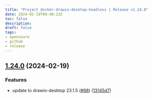 ```yaml
---
title: "Project docker-drawio-desktop-headless | Release v1.24.0"
date: 2024-02-19T00:48:23Z
toc: false
description: 
draft: false
tags:
- opensoure
- github
- release
---
```

## [1.24.0](https://github.com/rlespinasse/docker-drawio-desktop-headless/compare/v1.23.0...v1.24.0) (2024-02-19)


### Features

* update to drawio-desktop 23.1.5 ([#68](https://github.com/rlespinasse/docker-drawio-desktop-headless/issues/68)) ([13145d7](https://github.com/rlespinasse/docker-drawio-desktop-headless/commit/13145d705f92eb04705980be40533bea5eb456d3))




